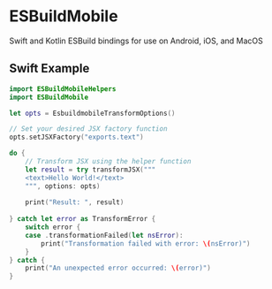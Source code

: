 # ESBuildMobile
 Swift and Kotlin ESBuild bindings for use on Android, iOS, and MacOS


## Swift Example

```swift
import ESBuildMobileHelpers
import ESBuildMobile

let opts = EsbuildmobileTransformOptions()

// Set your desired JSX factory function
opts.setJSXFactory("exports.text")

do {
    // Transform JSX using the helper function
    let result = try transformJSX("""
    <text>Hello World!</text>
    """, options: opts)
    
    print("Result: ", result)
    
} catch let error as TransformError {
    switch error {
    case .transformationFailed(let nsError):
        print("Transformation failed with error: \(nsError)")
    }
} catch {
    print("An unexpected error occurred: \(error)")
}
```